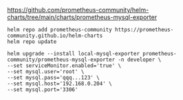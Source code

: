 https://github.com/prometheus-community/helm-charts/tree/main/charts/prometheus-mysql-exporter


```shell
helm repo add prometheus-community https://prometheus-community.github.io/helm-charts
helm repo update

helm upgrade --install local-mysql-exporter prometheus-community/prometheus-mysql-exporter -n developer \
--set serviceMonitor.enabled='true' \
--set mysql.user='root' \
--set mysql.pass='qqq...123' \
--set mysql.host='192.168.0.204' \
--set mysql.port='3306'
```